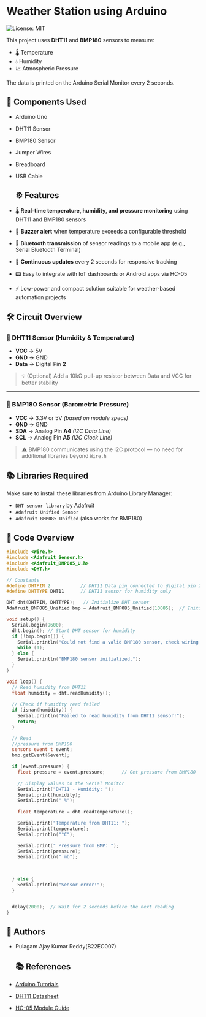 # Weather Station using Arduino

![License: MIT](https://img.shields.io/badge/License-MIT-yellow.svg)


This project uses **DHT11** and **BMP180** sensors to measure:
- 🌡️ Temperature
- 💧 Humidity
- 📈 Atmospheric Pressure

The data is printed on the Arduino Serial Monitor every 2 seconds.

## 🧰 Components Used
- Arduino Uno
- DHT11 Sensor
- BMP180 Sensor
- Jumper Wires
- Breadboard
- USB Cable

  ## ⚙️ Features

- 🌡️ **Real-time temperature, humidity, and pressure monitoring** using DHT11 and BMP180 sensors  
- 🔔 **Buzzer alert** when temperature exceeds a configurable threshold  
- 📲 **Bluetooth transmission** of sensor readings to a mobile app (e.g., Serial Bluetooth Terminal)  
- 🔄 **Continuous updates** every 2 seconds for responsive tracking  
- 📟 Easy to integrate with IoT dashboards or Android apps via HC-05  
- ⚡ Low-power and compact solution suitable for weather-based automation projects  

## 🛠️ Circuit Overview

### 🔹 DHT11 Sensor (Humidity & Temperature)
- **VCC** → 5V  
- **GND** → GND  
- **Data** → Digital Pin **2**

> 💡 (Optional) Add a 10kΩ pull-up resistor between Data and VCC for better stability

---

### 🔹 BMP180 Sensor (Barometric Pressure)
- **VCC** → 3.3V or 5V *(based on module specs)*  
- **GND** → GND  
- **SDA** → Analog Pin **A4** *(I2C Data Line)*  
- **SCL** → Analog Pin **A5** *(I2C Clock Line)*

> ⚠️ BMP180 communicates using the I2C protocol — no need for additional libraries beyond `Wire.h`


## 📚 Libraries Required
Make sure to install these libraries from Arduino Library Manager:
- `DHT sensor library` by Adafruit
- `Adafruit Unified Sensor`
- `Adafruit BMP085 Unified` (also works for BMP180)

## 🧾 Code Overview

```cpp
#include <Wire.h>
#include <Adafruit_Sensor.h>
#include <Adafruit_BMP085_U.h>
#include <DHT.h>

// Constants
#define DHTPIN 2           // DHT11 Data pin connected to digital pin 2
#define DHTTYPE DHT11      // DHT11 sensor for humidity only

DHT dht(DHTPIN, DHTTYPE);   // Initialize DHT sensor
Adafruit_BMP085_Unified bmp = Adafruit_BMP085_Unified(10085);  // Initialize BMP180

void setup() {
  Serial.begin(9600);
  dht.begin(); // Start DHT sensor for humidity
  if (!bmp.begin()) {
    Serial.println("Could not find a valid BMP180 sensor, check wiring!");
    while (1);
  } else {
    Serial.println("BMP180 sensor initialized.");
  }
}

void loop() {
  // Read humidity from DHT11
  float humidity = dht.readHumidity();
  
  // Check if humidity read failed
  if (isnan(humidity)) {
    Serial.println("Failed to read humidity from DHT11 sensor!");
    return;
  }

  // Read 
  //pressure from BMP180
  sensors_event_t event;
  bmp.getEvent(&event);

  if (event.pressure) {
    float pressure = event.pressure;      // Get pressure from BMP180
    
    // Display values on the Serial Monitor
    Serial.print("DHT11 - Humidity: ");
    Serial.print(humidity);
    Serial.println(" %");
    
    float temperature = dht.readTemperature();

    Serial.print("Temperature from DHT11: ");
    Serial.print(temperature);
    Serial.println("°C");

    Serial.print(" Pressure from BMP: ");
    Serial.print(pressure);
    Serial.println(" mb");

  

  } else {
    Serial.println("Sensor error!");
  }


  delay(2000);  // Wait for 2 seconds before the next reading
}

```

## 📌 Authors

- Pulagam Ajay Kumar Reddy(B22EC007)

  ## 📚 References

- [Arduino Tutorials](https://www.arduino.cc/en/Tutorial/HomePage)
- [DHT11 Datasheet](https://components101.com/sensors/dht11-temperature-sensor)
- [HC-05 Module Guide](https://lastminuteengineers.com/bluetooth-module-arduino-tutorial)
